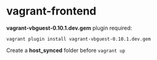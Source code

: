 # vagrant-frontend

**vagrant-vbguest-0.10.1.dev.gem** plugin required:

    vagrant plugin install vagrant-vbguest-0.10.1.dev.gem

Create a **host_synced** folder before `vagrant up`
